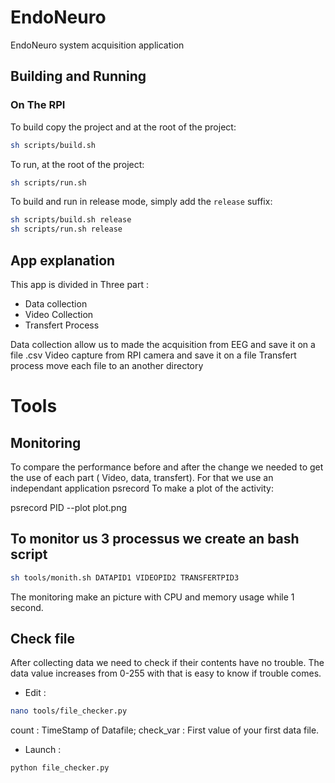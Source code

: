 # EndoNeuro

EndoNeuro system acquisition application

## Building and Running

### On The RPI

To build copy the project and at the root of the project:

```sh
sh scripts/build.sh
```

To run, at the root of the project:

```sh
sh scripts/run.sh
```

To build and run in release mode, simply add the `release` suffix:

```sh
sh scripts/build.sh release
sh scripts/run.sh release
```

## App explanation

This app is divided in Three part :

- Data collection
- Video Collection
- Transfert Process

Data collection allow us to made the acquisition from EEG and save it on a file .csv
Video capture from RPI camera and save it on a file
Transfert process move each file to an another directory

# Tools

## Monitoring

To compare the performance before and after the change we needed to get the use of each part ( Video, data, transfert).
For that we use an independant application psrecord
To make a plot of the activity:

psrecord PID --plot plot.png

## To monitor us 3 processus we create an bash script

```sh
sh tools/monith.sh DATAPID1 VIDEOPID2 TRANSFERTPID3
```

The monitoring make an picture with CPU and memory usage while 1 second.

## Check file

After collecting data we need to check if their contents have no trouble.
The data value increases from 0-255 with that is easy to know if trouble comes.

- Edit : 
```sh
nano tools/file_checker.py
```
count : TimeStamp of Datafile;
check_var : First value of your first data file.

- Launch :
```sh
python file_checker.py
```
